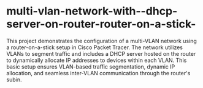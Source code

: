 # multi-vlan-network-with--dhcp-server-on-router-router-on-a-stick-
This project demonstrates the configuration of a multi-VLAN network using a router-on-a-stick setup in Cisco Packet Tracer. The network utilizes VLANs to segment traffic and includes a DHCP server hosted on the router to dynamically allocate IP addresses to devices within each VLAN.
This basic setup ensures VLAN-based traffic segmentation, dynamic IP allocation, and seamless inter-VLAN communication through the router's subin.
